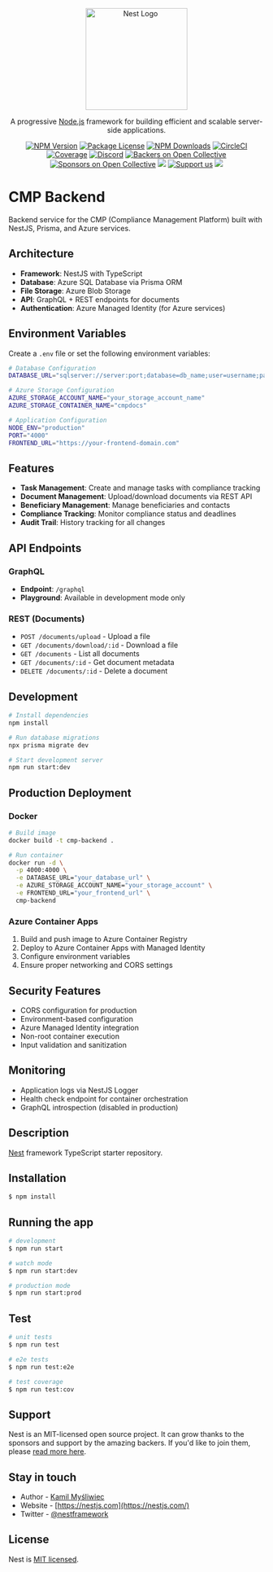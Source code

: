 <p align="center">
  <a href="http://nestjs.com/" target="blank"><img src="https://nestjs.com/img/logo-small.svg" width="200" alt="Nest Logo" /></a>
</p>

[circleci-image]: https://img.shields.io/circleci/build/github/nestjs/nest/master?token=abc123def456
[circleci-url]: https://circleci.com/gh/nestjs/nest

  <p align="center">A progressive <a href="http://nodejs.org" target="_blank">Node.js</a> framework for building efficient and scalable server-side applications.</p>
    <p align="center">
<a href="https://www.npmjs.com/~nestjscore" target="_blank"><img src="https://img.shields.io/npm/v/@nestjs/core.svg" alt="NPM Version" /></a>
<a href="https://www.npmjs.com/~nestjscore" target="_blank"><img src="https://img.shields.io/npm/l/@nestjs/core.svg" alt="Package License" /></a>
<a href="https://www.npmjs.com/~nestjscore" target="_blank"><img src="https://img.shields.io/npm/dm/@nestjs/common.svg" alt="NPM Downloads" /></a>
<a href="https://circleci.com/gh/nestjs/nest" target="_blank"><img src="https://img.shields.io/circleci/build/github/nestjs/nest/master" alt="CircleCI" /></a>
<a href="https://coveralls.io/github/nestjs/nest?branch=master" target="_blank"><img src="https://coveralls.io/repos/github/nestjs/nest/badge.svg?branch=master#9" alt="Coverage" /></a>
<a href="https://discord.gg/G7Qnnhy" target="_blank"><img src="https://img.shields.io/badge/discord-online-brightgreen.svg" alt="Discord"/></a>
<a href="https://opencollective.com/nest#backer" target="_blank"><img src="https://opencollective.com/nest/backers/badge.svg" alt="Backers on Open Collective" /></a>
<a href="https://opencollective.com/nest#sponsor" target="_blank"><img src="https://opencollective.com/nest/sponsors/badge.svg" alt="Sponsors on Open Collective" /></a>
  <a href="https://paypal.me/kamilmysliwiec" target="_blank"><img src="https://img.shields.io/badge/Donate-PayPal-ff3f59.svg"/></a>
    <a href="https://opencollective.com/nest#sponsor"  target="_blank"><img src="https://img.shields.io/badge/Support%20us-Open%20Collective-41B883.svg" alt="Support us"></a>
  <a href="https://twitter.com/nestframework" target="_blank"><img src="https://img.shields.io/twitter/follow/nestframework.svg?style=social&label=Follow"></a>
</p>
  <!--[![Backers on Open Collective](https://opencollective.com/nest/backers/badge.svg)](https://opencollective.com/nest#backer)
  [![Sponsors on Open Collective](https://opencollective.com/nest/sponsors/badge.svg)](https://opencollective.com/nest#sponsor)-->

# CMP Backend

Backend service for the CMP (Compliance Management Platform) built with NestJS, Prisma, and Azure services.

## Architecture

- **Framework**: NestJS with TypeScript
- **Database**: Azure SQL Database via Prisma ORM
- **File Storage**: Azure Blob Storage
- **API**: GraphQL + REST endpoints for documents
- **Authentication**: Azure Managed Identity (for Azure services)

## Environment Variables

Create a `.env` file or set the following environment variables:

```bash
# Database Configuration
DATABASE_URL="sqlserver://server:port;database=db_name;user=username;password=password;encrypt=true;trustServerCertificate=false"

# Azure Storage Configuration
AZURE_STORAGE_ACCOUNT_NAME="your_storage_account_name"
AZURE_STORAGE_CONTAINER_NAME="cmpdocs"

# Application Configuration
NODE_ENV="production"
PORT="4000"
FRONTEND_URL="https://your-frontend-domain.com"
```

## Features

- **Task Management**: Create and manage tasks with compliance tracking
- **Document Management**: Upload/download documents via REST API
- **Beneficiary Management**: Manage beneficiaries and contacts
- **Compliance Tracking**: Monitor compliance status and deadlines
- **Audit Trail**: History tracking for all changes

## API Endpoints

### GraphQL
- **Endpoint**: `/graphql`
- **Playground**: Available in development mode only

### REST (Documents)
- `POST /documents/upload` - Upload a file
- `GET /documents/download/:id` - Download a file
- `GET /documents` - List all documents
- `GET /documents/:id` - Get document metadata
- `DELETE /documents/:id` - Delete a document

## Development

```bash
# Install dependencies
npm install

# Run database migrations
npx prisma migrate dev

# Start development server
npm run start:dev
```

## Production Deployment

### Docker

```bash
# Build image
docker build -t cmp-backend .

# Run container
docker run -d \
  -p 4000:4000 \
  -e DATABASE_URL="your_database_url" \
  -e AZURE_STORAGE_ACCOUNT_NAME="your_storage_account" \
  -e FRONTEND_URL="your_frontend_url" \
  cmp-backend
```

### Azure Container Apps

1. Build and push image to Azure Container Registry
2. Deploy to Azure Container Apps with Managed Identity
3. Configure environment variables
4. Ensure proper networking and CORS settings

## Security Features

- CORS configuration for production
- Environment-based configuration
- Azure Managed Identity integration
- Non-root container execution
- Input validation and sanitization

## Monitoring

- Application logs via NestJS Logger
- Health check endpoint for container orchestration
- GraphQL introspection (disabled in production)

## Description

[Nest](https://github.com/nestjs/nest) framework TypeScript starter repository.

## Installation

```bash
$ npm install
```

## Running the app

```bash
# development
$ npm run start

# watch mode
$ npm run start:dev

# production mode
$ npm run start:prod
```

## Test

```bash
# unit tests
$ npm run test

# e2e tests
$ npm run test:e2e

# test coverage
$ npm run test:cov
```

## Support

Nest is an MIT-licensed open source project. It can grow thanks to the sponsors and support by the amazing backers. If you'd like to join them, please [read more here](https://docs.nestjs.com/support).

## Stay in touch

- Author - [Kamil Myśliwiec](https://kamilmysliwiec.com)
- Website - [https://nestjs.com](https://nestjs.com/)
- Twitter - [@nestframework](https://twitter.com/nestframework)

## License

Nest is [MIT licensed](LICENSE).
